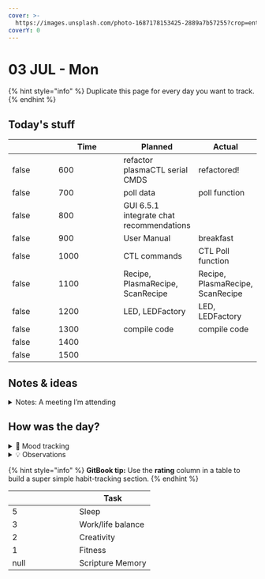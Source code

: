 ```yaml
---
cover: >-
  https://images.unsplash.com/photo-1687178153425-2889a7b57255?crop=entropy&cs=srgb&fm=jpg&ixid=M3wxOTcwMjR8MHwxfHJhbmRvbXx8fHx8fHx8fDE2ODgyOTU2NDl8&ixlib=rb-4.0.3&q=85
coverY: 0
---
```


# 03 JUL - Mon

{% hint style="info" %}
Duplicate this page for every day you want to track.
{% endhint %}

## Today's stuff

<table data-header-hidden><thead><tr><th width="80" data-type="checkbox"></th><th width="120" data-type="number">Time</th><th>Planned</th><th>Actual</th></tr></thead><tbody><tr><td>false</td><td>600</td><td>refactor plasmaCTL serial CMDS</td><td>refactored!</td></tr><tr><td>false</td><td>700</td><td>poll data</td><td>poll function</td></tr><tr><td>false</td><td>800</td><td>GUI 6.5.1 integrate chat recommendations</td><td></td></tr><tr><td>false</td><td>900</td><td>User Manual</td><td>breakfast</td></tr><tr><td>false</td><td>1000</td><td>CTL commands</td><td>CTL Poll function</td></tr><tr><td>false</td><td>1100</td><td>Recipe, PlasmaRecipe, ScanRecipe</td><td>Recipe, PlasmaRecipe, ScanRecipe</td></tr><tr><td>false</td><td>1200</td><td>LED, LEDFactory</td><td>LED, LEDFactory</td></tr><tr><td>false</td><td>1300</td><td>compile code</td><td>compile code</td></tr><tr><td>false</td><td>1400</td><td></td><td></td></tr><tr><td>false</td><td>1500</td><td></td><td></td></tr></tbody></table>

## Notes & ideas

<details>

<summary>Notes: A meeting I’m attending</summary>

Start taking notes…

</details>

## How was the day?

<details>

<summary>🧠 Mood tracking</summary>

feeling great, slept well. worked really good and got a lot done, though no manual today yet. maybe ill add some later.&#x20;

</details>

<details>

<summary>💡 Observations</summary>

Start taking notes…

</details>

{% hint style="info" %}
**GitBook tip:** Use the **rating** column in a table to build a super simple habit-tracking section.
{% endhint %}

<table data-header-hidden><thead><tr><th width="120" data-type="rating" data-max="5"></th><th>Task</th></tr></thead><tbody><tr><td>5</td><td>Sleep</td></tr><tr><td>3</td><td>Work/life balance</td></tr><tr><td>2</td><td>Creativity</td></tr><tr><td>1</td><td>Fitness</td></tr><tr><td>null</td><td>Scripture Memory</td></tr></tbody></table>
